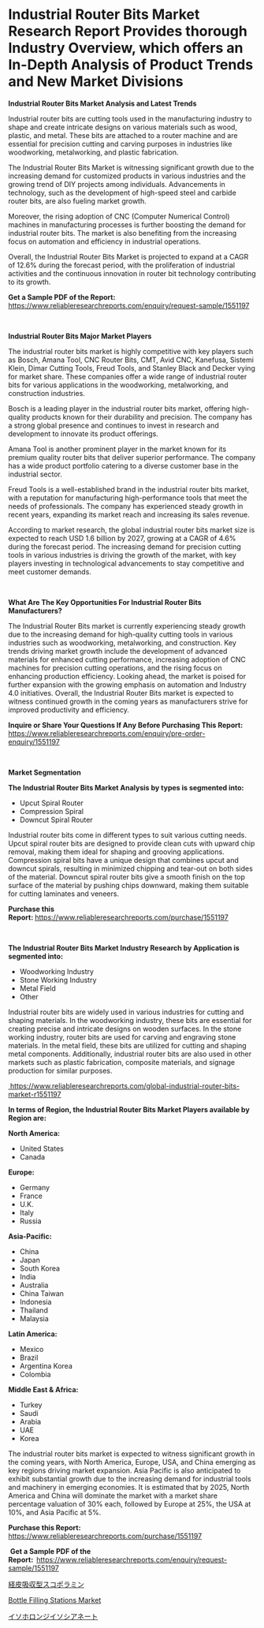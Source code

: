 <p><h1>Industrial Router Bits Market Research Report Provides thorough Industry Overview, which offers an In-Depth Analysis of Product Trends and New Market Divisions</h1></p><p><strong>Industrial Router Bits Market Analysis and Latest Trends</strong></p>
<p><p>Industrial router bits are cutting tools used in the manufacturing industry to shape and create intricate designs on various materials such as wood, plastic, and metal. These bits are attached to a router machine and are essential for precision cutting and carving purposes in industries like woodworking, metalworking, and plastic fabrication.</p><p>The Industrial Router Bits Market is witnessing significant growth due to the increasing demand for customized products in various industries and the growing trend of DIY projects among individuals. Advancements in technology, such as the development of high-speed steel and carbide router bits, are also fueling market growth.</p><p>Moreover, the rising adoption of CNC (Computer Numerical Control) machines in manufacturing processes is further boosting the demand for industrial router bits. The market is also benefiting from the increasing focus on automation and efficiency in industrial operations.</p><p>Overall, the Industrial Router Bits Market is projected to expand at a CAGR of 12.6% during the forecast period, with the proliferation of industrial activities and the continuous innovation in router bit technology contributing to its growth.</p></p>
<p><strong>Get a Sample PDF of the Report:&nbsp;</strong> <a href="https://www.reliableresearchreports.com/enquiry/request-sample/1551197">https://www.reliableresearchreports.com/enquiry/request-sample/1551197</a></p>
<p>&nbsp;</p>
<p><strong>Industrial Router Bits Major Market Players</strong></p>
<p><p>The industrial router bits market is highly competitive with key players such as Bosch, Amana Tool, CNC Router Bits, CMT, Avid CNC, Kanefusa, Sistemi Klein, Dimar Cutting Tools, Freud Tools, and Stanley Black and Decker vying for market share. These companies offer a wide range of industrial router bits for various applications in the woodworking, metalworking, and construction industries.</p><p>Bosch is a leading player in the industrial router bits market, offering high-quality products known for their durability and precision. The company has a strong global presence and continues to invest in research and development to innovate its product offerings.</p><p>Amana Tool is another prominent player in the market known for its premium quality router bits that deliver superior performance. The company has a wide product portfolio catering to a diverse customer base in the industrial sector.</p><p>Freud Tools is a well-established brand in the industrial router bits market, with a reputation for manufacturing high-performance tools that meet the needs of professionals. The company has experienced steady growth in recent years, expanding its market reach and increasing its sales revenue.</p><p>According to market research, the global industrial router bits market size is expected to reach USD 1.6 billion by 2027, growing at a CAGR of 4.6% during the forecast period. The increasing demand for precision cutting tools in various industries is driving the growth of the market, with key players investing in technological advancements to stay competitive and meet customer demands.</p></p>
<p>&nbsp;</p>
<p><strong>What Are The Key Opportunities For Industrial Router Bits Manufacturers?</strong></p>
<p><p>The Industrial Router Bits market is currently experiencing steady growth due to the increasing demand for high-quality cutting tools in various industries such as woodworking, metalworking, and construction. Key trends driving market growth include the development of advanced materials for enhanced cutting performance, increasing adoption of CNC machines for precision cutting operations, and the rising focus on enhancing production efficiency. Looking ahead, the market is poised for further expansion with the growing emphasis on automation and Industry 4.0 initiatives. Overall, the Industrial Router Bits market is expected to witness continued growth in the coming years as manufacturers strive for improved productivity and efficiency.</p></p>
<p><strong>Inquire or Share Your Questions If Any Before Purchasing This Report:</strong> <a href="https://www.reliableresearchreports.com/enquiry/pre-order-enquiry/1551197">https://www.reliableresearchreports.com/enquiry/pre-order-enquiry/1551197</a></p>
<p>&nbsp;</p>
<p><strong>Market Segmentation</strong></p>
<p><strong>The Industrial Router Bits Market Analysis by types is segmented into:</strong></p>
<p><ul><li>Upcut Spiral Router</li><li>Compression Spiral</li><li>Downcut Spiral Router</li></ul></p>
<p><p>Industrial router bits come in different types to suit various cutting needs. Upcut spiral router bits are designed to provide clean cuts with upward chip removal, making them ideal for shaping and grooving applications. Compression spiral bits have a unique design that combines upcut and downcut spirals, resulting in minimized chipping and tear-out on both sides of the material. Downcut spiral router bits give a smooth finish on the top surface of the material by pushing chips downward, making them suitable for cutting laminates and veneers.</p></p>
<p><strong>Purchase this Report:&nbsp;</strong><a href="https://www.reliableresearchreports.com/purchase/1551197">https://www.reliableresearchreports.com/purchase/1551197</a></p>
<p>&nbsp;</p>
<p><strong>The Industrial Router Bits Market Industry Research by Application is segmented into:</strong></p>
<p><ul><li>Woodworking Industry</li><li>Stone Working Industry</li><li>Metal Field</li><li>Other</li></ul></p>
<p><p>Industrial router bits are widely used in various industries for cutting and shaping materials. In the woodworking industry, these bits are essential for creating precise and intricate designs on wooden surfaces. In the stone working industry, router bits are used for carving and engraving stone materials. In the metal field, these bits are utilized for cutting and shaping metal components. Additionally, industrial router bits are also used in other markets such as plastic fabrication, composite materials, and signage production for similar purposes.</p></p>
<p><a href="https://www.reliableresearchreports.com/global-industrial-router-bits-market-r1551197">&nbsp;https://www.reliableresearchreports.com/global-industrial-router-bits-market-r1551197</a></p>
<p><strong>In terms of Region, the Industrial Router Bits Market Players available by Region are:</strong></p>
<p>
    <p> <strong> North America: </strong>
        <ul>
            <li>United States</li>
            <li>Canada</li>
        </ul>
        </p> 
    <p> <strong> Europe: </strong>
        <ul>
            <li>Germany</li>
            <li>France</li>
            <li>U.K.</li>
            <li>Italy</li>
            <li>Russia</li>
        </ul>
        </p> 
    <p> <strong> Asia-Pacific: </strong>
        <ul>
            <li>China</li>
            <li>Japan</li>
            <li>South Korea</li>
            <li>India</li>
            <li>Australia</li>
            <li>China Taiwan</li>
            <li>Indonesia</li>
            <li>Thailand</li>
            <li>Malaysia</li>
        </ul>
        </p> 
    <p> <strong> Latin America: </strong>
        <ul>
            <li>Mexico</li>
            <li>Brazil</li>
            <li>Argentina Korea</li>
            <li>Colombia</li>
        </ul>
        </p> 
    <p> <strong> Middle East & Africa: </strong>
        <ul>
            <li>Turkey</li>
            <li>Saudi</li>
            <li>Arabia</li>
            <li>UAE</li>
            <li>Korea</li>
        </ul>
    </p>
    </p>
<p><p>The industrial router bits market is expected to witness significant growth in the coming years, with North America, Europe, USA, and China emerging as key regions driving market expansion. Asia Pacific is also anticipated to exhibit substantial growth due to the increasing demand for industrial tools and machinery in emerging economies. It is estimated that by 2025, North America and China will dominate the market with a market share percentage valuation of 30% each, followed by Europe at 25%, the USA at 10%, and Asia Pacific at 5%.</p></p>
<p><strong>Purchase this Report: </strong><a href="https://www.reliableresearchreports.com/purchase/1551197">https://www.reliableresearchreports.com/purchase/1551197</a></p>
<p>&nbsp;<strong>Get a Sample PDF of the Report:&nbsp;&nbsp;</strong><a href="https://www.reliableresearchreports.com/enquiry/request-sample/1551197">https://www.reliableresearchreports.com/enquiry/request-sample/1551197</a></p>
<p><strong></strong></p>
<p><p><a href="https://github.com/laurenreichert/Market-Research-Report-List-1/blob/main/843583127231.md">経皮吸収型スコポラミン</a></p><p><a href="https://github.com/mbisetmhermsr/Market-Research-Report-List-2/blob/main/bottle-filling-stations-market.md">Bottle Filling Stations Market</a></p><p><a href="https://github.com/RodHoppe07/Market-Research-Report-List-1/blob/main/942064527232.md">イソホロンジイソシアネート</a></p></p>